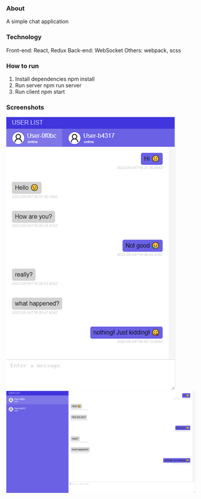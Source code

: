 ### About
A simple chat application

### Technology
Front-end: React, Redux
Back-end: WebSocket
Others: webpack, scss

### How to run
1. Install dependencies
  npm install
2. Run server
  npm run server
3. Run client
  npm start
  
### Screenshots
![Mobile Layout](https://github.com/ninhpm95/chat-app/blob/master/MobileLayout.png?raw=true)
![PC Layout](https://github.com/ninhpm95/chat-app/blob/master/PCLayout.png?raw=true)
